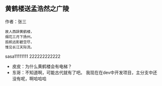 ﻿## 黄鹤楼送孟浩然之广陵

作者：张三

```
故人西辞黄鹤楼，
烟花三月下扬州。
孤帆远影碧空尽，
惟见长江天际流。
```

sasa11111111
222222222222
- 皮皮：为什么黄鹤楼会有电梯？
- 东哥：不知道啊，可能古代就有了吧。
我现在在dev中开发项目，主分支中还没有呢，啊哈哈哈
